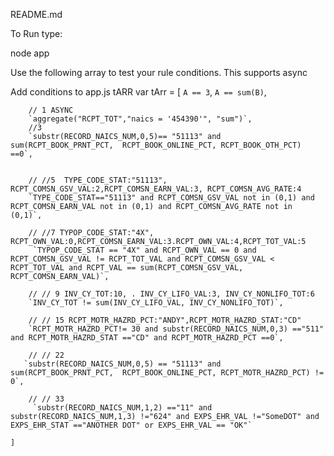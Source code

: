 README.md

To Run type:

node app

Use the following array to test your rule conditions. This supports async


Add conditions to app.js tARR
var tArr =
    [
     `A == 3`,
     `A == sum(B)`,

        // 1 ASYNC
        `aggregate("RCPT_TOT","naics = '454390'", "sum")`,
        //3
        `substr(RECORD_NAICS_NUM,0,5)== "51113" and sum(RCPT_BOOK_PRNT_PCT,  RCPT_BOOK_ONLINE_PCT, RCPT_BOOK_OTH_PCT) ==0`,

    
        // //5  TYPE_CODE_STAT:"51113", RCPT_COMSN_GSV_VAL:2,RCPT_COMSN_EARN_VAL:3, RCPT_COMSN_AVG_RATE:4
        `TYPE_CODE_STAT=="51113" and RCPT_COMSN_GSV_VAL not in (0,1) and RCPT_COMSN_EARN_VAL not in (0,1) and RCPT_COMSN_AVG_RATE not in (0,1)`,

        // //7 TYPOP_CODE_STAT:"4X", RCPT_OWN_VAL:0,RCPT_COMSN_EARN_VAL:3.RCPT_OWN_VAL:4,RCPT_TOT_VAL:5
         `TYPOP_CODE_STAT == "4X" and RCPT_OWN_VAL == 0 and RCPT_COMSN_GSV_VAL != RCPT_TOT_VAL and RCPT_COMSN_GSV_VAL < RCPT_TOT_VAL and RCPT_VAL == sum(RCPT_COMSN_GSV_VAL, RCPT_COMSN_EARN_VAL)`,

        // // 9 INV_CY_TOT:10, . INV_CY_LIFO_VAL:3, INV_CY_NONLIFO_TOT:6
        `INV_CY_TOT != sum(INV_CY_LIFO_VAL, INV_CY_NONLIFO_TOT)`,

        // // 15 RCPT_MOTR_HAZRD_PCT:"ANDY",RCPT_MOTR_HAZRD_STAT:"CD"
        `RCPT_MOTR_HAZRD_PCT!= 30 and substr(RECORD_NAICS_NUM,0,3) =="511" and RCPT_MOTR_HAZRD_STAT =="CD" and RCPT_MOTR_HAZRD_PCT ==0`,

        // // 22
       `substr(RECORD_NAICS_NUM,0,5) == "51113" and sum(RCPT_BOOK_PRNT_PCT,  RCPT_BOOK_ONLINE_PCT, RCPT_MOTR_HAZRD_PCT) != 0`,

        // // 33
         `substr(RECORD_NAICS_NUM,1,2) =="11" and substr(RECORD_NAICS_NUM,1,3) !="624" and EXPS_EHR_VAL !="SomeDOT" and EXPS_EHR_STAT =="ANOTHER DOT" or EXPS_EHR_VAL == "OK"`

    ]

